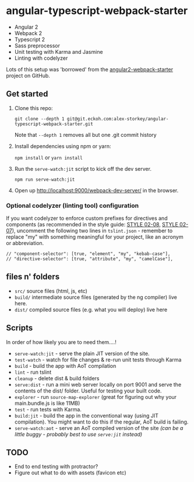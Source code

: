 # angular-typescript-webpack-starter

* Angular 2
* Webpack 2
* Typescript 2
* Sass preprocessor
* Unit testing with Karma and Jasmine
* Linting with codelyzer

Lots of this setup was 'borrowed' from the [angular2-webpack-starter](https://github.com/AngularClass/angular2-webpack-starter) project
on GitHub.

## Get started

1. Clone this repo:
    
    ```git clone --depth 1 git@git.eckoh.com:alex-storkey/angular-typescript-webpack-starter.git```
    
    Note that `--depth 1` removes all but one .git commit history

2. Install dependencies using npm or yarn:

    ```npm install``` or ```yarn install```

3. Run the `serve-watch:jit` script to kick off the dev server.

    ```npm run serve-watch:jit```
  
4. Open up [http://localhost:9000/webpack-dev-server/](http://localhost:9000/webpack-dev-server/) in the browser.

### Optional codelyzer (linting tool) configuration

If you want codelyzer to enforce custom prefixes for directives and components 
(as recommended in the style guide: [STYLE 02-08](https://angular.io/docs/ts/latest/guide/style-guide.html#02-08), 
[STYLE 02-07](https://angular.io/docs/ts/latest/guide/style-guide.html#02-07)), uncomment the following two lines
in `tslint.json` - remember to replace "my" with something meaningful for your project, like an acronym or abbreviation.
 
```
// "component-selector": [true, "element", "my", "kebab-case"],
// "directive-selector": [true, "attribute", "my", "camelCase"],
```

## files n' folders

* `src/` source files (html, js, etc)
* `build/` intermediate source files (generated by the ng compiler) live here.
* `dist/` compiled source files (e.g. what you will deploy) live here

## Scripts

In order of how likely you are to need them....!

* `serve-watch:jit` - serve the plain JIT version of the site.
* `test-watch` - watch for file changes & re-run unit tests through Karma
* `build` - build the app with AoT compilation
* `lint` - run tslint
* `cleanup` - delete dist & build folders
* `serve:dist` - run a mini web server locally on port 9001 and serve the contents of the dist/ folder. Useful for testing your built code.
* `explorer` - run `source-map-explorer` (great for figuring out why your main.bundle.js is like 11MB)
* `test` - run tests with Karma.
* `build:jit` - build the app in the conventional way (using JIT compilation). You might want to do this if the regular, AoT build is failing.
* `serve-watch:aot` - serve an AoT compiled version of the site *(can be a little buggy - probably best to use `serve:jit` instead)*

## TODO

* End to end testing with protractor?
* Figure out what to do with assets (favicon etc)